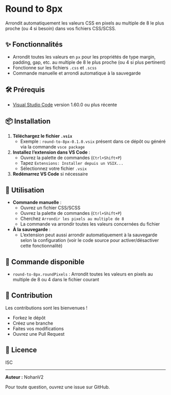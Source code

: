 # Round to 8px

Arrondit automatiquement les valeurs CSS en pixels au multiple de 8 le plus proche (ou 4 si besoin) dans vos fichiers CSS/SCSS.

## ✨ Fonctionnalités

- Arrondit toutes les valeurs en `px` pour les propriétés de type margin, padding, gap, etc. au multiple de 8 le plus proche (ou 4 si plus pertinent)
- Fonctionne sur les fichiers `.css` et `.scss`
- Commande manuelle et arrondi automatique à la sauvegarde

## 🛠️ Prérequis

- [Visual Studio Code](https://code.visualstudio.com/) version 1.60.0 ou plus récente

## 📦 Installation

1. **Téléchargez le fichier `.vsix`**
   - Exemple : `round-to-8px-0.1.0.vsix` présent dans ce dépôt ou généré via la commande `vsce package`
2. **Installez l’extension dans VS Code** :
   - Ouvrez la palette de commandes (`Ctrl+Shift+P`)
   - Tapez `Extensions: Installer depuis un VSIX...`
   - Sélectionnez votre fichier `.vsix`
3. **Redémarrez VS Code** si nécessaire

## 🚀 Utilisation

- **Commande manuelle** :
  - Ouvrez un fichier CSS/SCSS
  - Ouvrez la palette de commandes (`Ctrl+Shift+P`)
  - Cherchez `Arrondir les pixels au multiple de 8`
  - La commande va arrondir toutes les valeurs concernées du fichier
- **À la sauvegarde** :
  - L’extension peut aussi arrondir automatiquement à la sauvegarde selon la configuration (voir le code source pour activer/désactiver cette fonctionnalité)

## 🧩 Commande disponible

- `round-to-8px.roundPixels` : Arrondit toutes les valeurs en pixels au multiple de 8 ou 4 dans le fichier courant

## 📝 Contribution

Les contributions sont les bienvenues !

- Forkez le dépôt
- Créez une branche
- Faites vos modifications
- Ouvrez une Pull Request

## 📄 Licence

ISC

---

**Auteur :** NohanV2

Pour toute question, ouvrez une issue sur GitHub.
